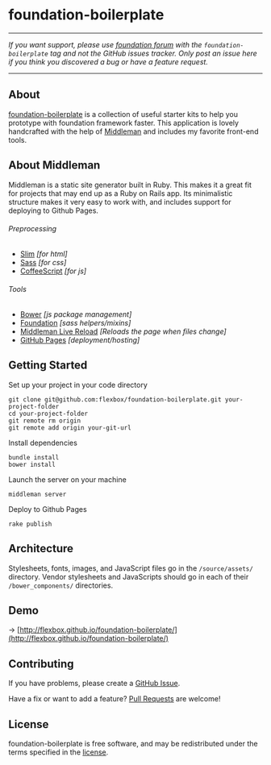 # foundation-boilerplate

- - -

_If you want support, please use [foundation forum](http://foundation.zurb.com/forum) with the `foundation-boilerplate` tag and not the GitHub issues tracker. Only post an issue here if you think you discovered a bug or have a feature request._

- - -

## About

[foundation-boilerplate](http://flexbox.github.io/foundation-boilerplate/) is a collection of useful starter kits to help you prototype with foundation framework faster.
This application is lovely handcrafted with the help of [Middleman](http://middlemanapp.com) and includes my favorite front-end tools.

## About Middleman

Middleman is a static site generator built in Ruby. This makes it a great fit for projects that may end up as a Ruby on Rails app. Its minimalistic structure makes it very easy to work with, and includes support for deploying to Github Pages.

###### Preprocessing

- [Slim](http://slim-lang.com) *[for html]*
- [Sass](http://sass-lang.com) *[for css]*
- [CoffeeScript](http://coffeescript.org) *[for js]*

###### Tools

- [Bower](http://bower.io) *[js package management]*
- [Foundation](http://foundation.zurb.com/) *[sass helpers/mixins]*
- [Middleman Live Reload](https://github.com/middleman/middleman-livereload) *[Reloads the page when files change]*
- [GitHub Pages](http://pages.github.com) *[deployment/hosting]*

## Getting Started

Set up your project in your code directory

    git clone git@github.com:flexbox/foundation-boilerplate.git your-project-folder
    cd your-project-folder
    git remote rm origin
    git remote add origin your-git-url


Install dependencies

    bundle install
    bower install

Launch the server on your machine

    middleman server

Deploy to Github Pages

    rake publish

## Architecture

Stylesheets, fonts, images, and JavaScript files go in the `/source/assets/` directory.
Vendor stylesheets and JavaScripts should go in each of their `/bower_components/` directories.

## Demo

→ [http://flexbox.github.io/foundation-boilerplate/](http://flexbox.github.io/foundation-boilerplate/)

## Contributing

If you have problems, please create a [GitHub Issue](https://github.com/flexbox/foundation-boilerplate/issues).

Have a fix or want to add a feature? [Pull Requests](https://github.com/flexbox/foundation-boilerplate/pulls) are welcome!

## License

foundation-boilerplate is free software, and may be redistributed under the terms specified in the [license](LICENSE.md).
